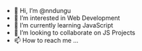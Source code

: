 - 👋 Hi, I’m @nndungu
- 👀 I’m interested in Web Development
- 🌱 I’m currently learning JavaScript
- 💞️ I’m looking to collaborate on JS Projects
- 📫 How to reach me ...

<!---
nndungu/nndungu is a ✨ special ✨ repository because its `README.md` (this file) appears on your GitHub profile.
You can click the Preview link to take a look at your changes.
--->
